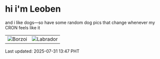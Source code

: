 # hi i'm Leoben

and i like dogs—so have some random dog pics that change whenever my CRON feels like it

|  |  |
|--------|----------|
| ![Borzoi](https://random-dog-vercel.vercel.app/api/random-borzoi?v=1753940829) | ![Labrador](https://random-dog-vercel.vercel.app/api/random-labrador?v=1753940829) |

Last updated: 2025-07-31 13:47 PHT
